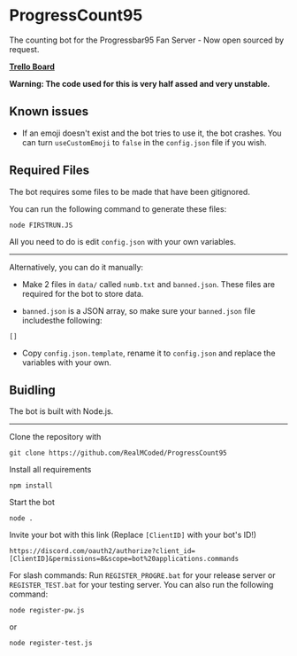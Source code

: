 # ProgressCount95

The counting bot for the Progressbar95 Fan Server - Now open sourced by request.

**[Trello Board](https://trello.com/b/WMZYOuTd/progresscount95)**

**Warning: The code used for this is very half assed and very unstable.**

## Known issues

- If an emoji doesn't exist and the bot tries to use it, the bot crashes. You can turn `useCustomEmoji` to `false` in the `config.json` file if you wish.

## Required Files

The bot requires some files to be made that have been gitignored.

You can run the following command to generate these files:
```
node FIRSTRUN.JS
```

All you need to do is edit `config.json` with your own variables.

---

Alternatively, you can do it manually:

- Make 2 files in `data/` called `numb.txt` and `banned.json`. These files are required for the bot to store data.

- `banned.json` is a JSON array, so make sure your `banned.json` file includesthe following:
```
[]
```

- Copy `config.json.template`, rename it to `config.json` and replace the variables with your own.

## Buidling

The bot is built with Node.js.

---

Clone the repository with
```
git clone https://github.com/RealMCoded/ProgressCount95
```

Install all requirements
```
npm install
```

Start the bot
```
node .
```

Invite your bot with this link (Replace `[ClientID]` with your bot's ID!)
```
https://discord.com/oauth2/authorize?client_id=[ClientID]&permissions=8&scope=bot%20applications.commands
```

For slash commands: Run `REGISTER_PROGRE.bat` for your release server or `REGISTER_TEST.bat` for your testing server. You can also run the following command:
```
node register-pw.js
```
or
```
node register-test.js
```

